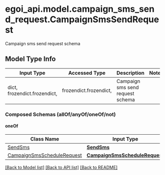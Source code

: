 # egoi_api.model.campaign_sms_send_request.CampaignSmsSendRequest

Campaign sms send request schema

## Model Type Info
Input Type | Accessed Type | Description | Notes
------------ | ------------- | ------------- | -------------
dict, frozendict.frozendict,  | frozendict.frozendict,  | Campaign sms send request schema | 

### Composed Schemas (allOf/anyOf/oneOf/not)
#### oneOf
Class Name | Input Type | Accessed Type | Description | Notes
------------- | ------------- | ------------- | ------------- | -------------
[SendSms](SendSms.md) | [**SendSms**](SendSms.md) | [**SendSms**](SendSms.md) |  | 
[CampaignSmsScheduleRequest](CampaignSmsScheduleRequest.md) | [**CampaignSmsScheduleRequest**](CampaignSmsScheduleRequest.md) | [**CampaignSmsScheduleRequest**](CampaignSmsScheduleRequest.md) |  | 

[[Back to Model list]](../../README.md#documentation-for-models) [[Back to API list]](../../README.md#documentation-for-api-endpoints) [[Back to README]](../../README.md)


